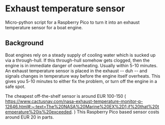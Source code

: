 # Exhaust temperature sensor
Micro-python script for a Raspberry Pico to turn it into an exhaust temperature sensor for a boat engine.

## Background
Boat engines rely on a steady supply of cooling water which is sucked up via a through-hull. If this through-hull somehow gets clogged, then the engine is in immediate danger of overheating. Usually within 5-10 minutes. An exhaust temperature sensor is placed in the exhaust -- duh -- and signals changes in temperature way before the engine itself overheats. This gives you 5-10 minutes to either fix the problem, or turn off the engine in a safe spot.

The cheapest off-the-shelf sensor is around EUR 100-150 ( https://www.cactusnav.com/nasa-exhaust-temperature-monitor-p-12646.html#:~:text=The%20NASA%20Marine%20EX%2D1,if%20that%20temperature%20is%20exceeded. )
This Raspberry Pico based sensor costs around EUR 20 in parts.
